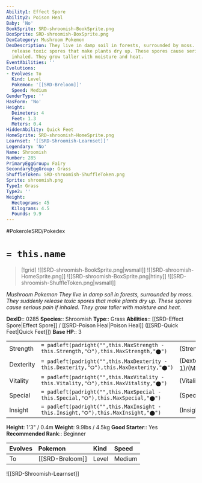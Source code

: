 ```yaml
---
Ability1: Effect Spore
Ability2: Poison Heal
Baby: 'No'
BookSprite: SRD-shroomish-BookSprite.png
BoxSprite: SRD-shroomish-BoxSprite.png
DexCategory: Mushroom Pokemon
DexDescription: They live in damp soil in forests, surrounded by moss. They suddenly
  release toxic spores that make plants dry up. These spores cause serious pain if
  inhaled. They grow taller with moisture and heat.
EventAbilities: ''
Evolutions:
- Evolves: To
  Kind: Level
  Pokemon: '[[SRD-Breloom]]'
  Speed: Medium
GenderType: ''
HasForm: 'No'
Height:
  Deimeters: 4
  Feet: 1.3
  Meters: 0.4
HiddenAbility: Quick Feet
HomeSprite: SRD-shroomish-HomeSprite.png
Learnset: '[[SRD-Shroomish-Learnset]]'
Legendary: 'No'
Name: Shroomish
Number: 285
PrimaryEggGroup: Fairy
SecondaryEggGroup: Grass
ShuffleToken: SRD-shroomish-ShuffleToken.png
Sprite: shroomish.png
Type1: Grass
Type2: ''
Weight:
  Hectograms: 45
  Kilograms: 4.5
  Pounds: 9.9
---
```


#PokeroleSRD/Pokedex

# `= this.name`

> [!grid]
> ![[SRD-shroomish-BookSprite.png|wsmall]]
> ![[SRD-shroomish-HomeSprite.png]]
> ![[SRD-shroomish-BoxSprite.png|htiny]]
> ![[SRD-shroomish-ShuffleToken.png|wsmall]]


*Mushroom Pokemon*
*They live in damp soil in forests, surrounded by moss. They suddenly release toxic spores that make plants dry up. These spores cause serious pain if inhaled. They grow taller with moisture and heat.*

**DexID**:: 0285
**Species**:: Shroomish
**Type**:: Grass
**Abilities**:: [[SRD-Effect Spore|Effect Spore]] / [[SRD-Poison Heal|Poison Heal]] ([[SRD-Quick Feet|Quick Feet]])
**Base HP**:: 3

|           |                                                                                        |                                          |
| --------- | -------------------------------------------------------------------------------------- | ---------------------------------------- |
| Strength  | `= padleft(padright("",this.MaxStrength - this.Strength,"⭘"),this.MaxStrength,"⬤")`    | (Strength::2)/(MaxStrength::4)   |
| Dexterity | `= padleft(padright("",this.MaxDexterity - this.Dexterity,"⭘"),this.MaxDexterity,"⬤")` | (Dexterity:: 1)/(MaxDexterity::3) |
| Vitality  | `= padleft(padright("",this.MaxVitality - this.Vitality,"⭘"),this.MaxVitality,"⬤")`    | (Vitality::2)/(MaxVitality::4)   |
| Special   | `= padleft(padright("",this.MaxSpecial - this.Special,"⭘"),this.MaxSpecial,"⬤")`       | (Special::1)/(MaxSpecial::3)     |
| Insight   | `= padleft(padright("",this.MaxInsight - this.Insight,"⭘"),this.MaxInsight,"⬤")`       | (Insight::2)/(MaxInsight::4)     |

**Height**: 1'3" / 0.4m
**Weight**: 9.9lbs / 4.5kg
**Good Starter**:: Yes
**Recommended Rank**:: Beginner

| Evolves   | Pokemon         | Kind   | Speed   |
|:----------|:----------------|:-------|:--------|
| To        | [[SRD-Breloom]] | Level  | Medium  |

![[SRD-Shroomish-Learnset]]